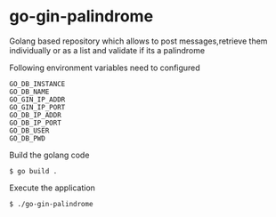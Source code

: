 # go-gin-palindrome
Golang based repository which allows to post messages,retrieve them individually or as a list and validate if its a palindrome

Following environment variables need to configured

```
GO_DB_INSTANCE
GO_DB_NAME
GO_GIN_IP_ADDR
GO_GIN_IP_PORT
GO_DB_IP_ADDR
GO_DB_IP_PORT
GO_DB_USER
GO_DB_PWD
```

Build the golang code
```
$ go build .
```

Execute the application
```
$ ./go-gin-palindrome
```

